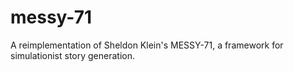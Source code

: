 # messy-71
A reimplementation of Sheldon Klein's MESSY-71, a framework for simulationist story generation.
